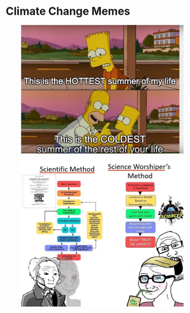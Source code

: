 # Climate Change Memes

<figure><img src="../.gitbook/assets/Screenshot 2022-08-25 at 7.17.17 AM.png" alt=""><figcaption></figcaption></figure>

<figure><img src="../.gitbook/assets/science.jpg" alt=""><figcaption></figcaption></figure>
